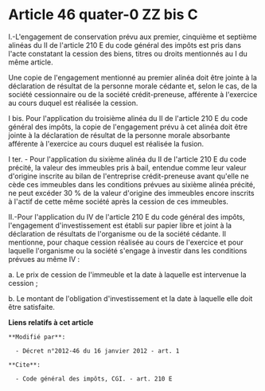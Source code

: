 # Article 46 quater-0 ZZ bis C

I.-L'engagement de conservation prévu aux premier, cinquième et septième alinéas du II de l'article 210 E du code général des
impôts est pris dans l'acte constatant la cession des biens, titres ou droits mentionnés au I du même article. 

Une copie de l'engagement mentionné au premier alinéa doit être jointe à la déclaration de résultat de la personne morale
cédante et, selon le cas, de la société cessionnaire ou de la société crédit-preneuse, afférente à l'exercice au cours duquel
est réalisée la cession. 

I bis. Pour l'application du troisième alinéa du II de l'article 210 E du code général des impôts, la copie de l'engagement
prévu à cet alinéa doit être jointe à la déclaration de résultat de la personne morale absorbante afférente à l'exercice au
cours duquel est réalisée la fusion.

I ter. - Pour l'application du sixième alinéa du II de l'article 210 E du code précité, la valeur des immeubles pris à bail,
entendue comme leur valeur d'origine inscrite au bilan de l'entreprise crédit-preneuse avant qu'elle ne cède ces immeubles
dans les conditions prévues au sixième alinéa précité, ne peut excéder 30 % de la valeur d'origine des immeubles encore
inscrits à l'actif de cette même société après la cession de ces immeubles.

II.-Pour l'application du IV de l'article 210 E du code général des impôts, l'engagement d'investissement est établi sur
papier libre et joint à la déclaration de résultats de l'organisme ou de la société cédante. Il mentionne, pour chaque
cession réalisée au cours de l'exercice et pour laquelle l'organisme ou la société s'engage à investir dans les conditions
prévues au même IV : 

a. Le prix de cession de l'immeuble et la date à laquelle est intervenue la cession ; 

b. Le montant de l'obligation d'investissement et la date à laquelle elle doit être satisfaite.

**Liens relatifs à cet article**

	**Modifié par**:

	  - Décret n°2012-46 du 16 janvier 2012 - art. 1

	**Cite**:

	  - Code général des impôts, CGI. - art. 210 E
